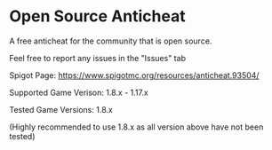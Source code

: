 # Open Source Anticheat
 A free anticheat for the community that is open source.


Feel free to report any issues in the "Issues" tab


Spigot Page: https://www.spigotmc.org/resources/anticheat.93504/


Supported Game Verison: 1.8.x - 1.17.x

Tested Game Versions: 1.8.x

(Highly recommended to use 1.8.x as all version above have not been tested)
